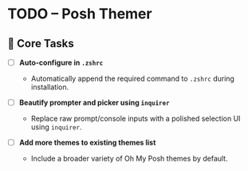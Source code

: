 # TODO – Posh Themer

## 📌 Core Tasks

- [ ] **Auto-configure in `.zshrc`**
  - Automatically append the required command to `.zshrc` during installation.

- [ ] **Beautify prompter and picker using `inquirer`**
  - Replace raw prompt/console inputs with a polished selection UI using `inquirer`.

- [ ] **Add more themes to existing themes list**
  - Include a broader variety of Oh My Posh themes by default.
